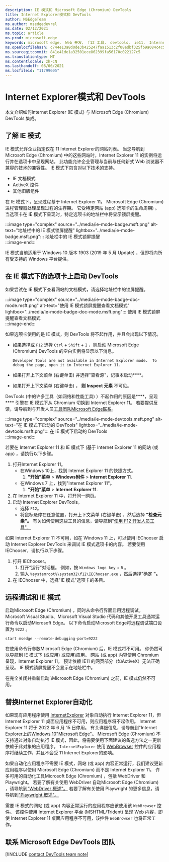 ```yaml
---
description: IE 模式和 Microsoft Edge (Chromium) DevTools
title: Internet Explorer模式和 DevTools
author: MSEdgeTeam
ms.author: msedgedevrel
ms.date: 02/12/2021
ms.topic: article
ms.prod: microsoft-edge
keywords: microsoft edge， Web 开发， f12 工具， devtools， ie11， Internet Explorer 11， ie 模式
ms.openlocfilehash: c744e13a8d0de3b425247faa1513c2f08edbf325fb9a084c4c5dc54c7059059f
ms.sourcegitcommit: 841e41de1a32501ece862399fa56170c022127c5
ms.translationtype: MT
ms.contentlocale: zh-CN
ms.lasthandoff: 08/06/2021
ms.locfileid: "11799605"
---
```

# <a name="internet-explorer-mode-and-the-devtools"></a>Internet Explorer模式和 DevTools  

本文介绍如何Internet Explorer \(IE 模式\) 与 Microsoft Edge \(Chromium\) DevTools 集成。  

## <a name="understanding-ie-mode"></a>了解 IE 模式  

IE 模式允许企业指定仅在 11 Internet Explorer的网站列表。  当您导航到 Microsoft Edge \(Chromium\) 中的这些网站时，Internet Explorer 11 的实例将运行并在选项卡中呈现网站。 此功能允许企业管理与当前与任何新式 Web 浏览器不兼容的技术的兼容性。  IE 模式下包含对以下技术的支持。  

*   IE 文档模式  
*   ActiveX 控件  
*   其他旧版组件  

在 IE 模式下，呈现过程基于 Internet Explorer 11。  Microsoft Edge \(Chromium\) 进程管理器处理呈现过程的生存期。  它受特定网站 \(app\) 选项卡的生命周期) 。  当选项卡在 IE 模式下呈现时，特定选项卡的地址栏中将显示锁屏提醒。  

:::image type="complex" source="../media/ie-mode-badge.msft.png" alt-text="地址栏中的 IE 模式锁屏提醒" lightbox="../media/ie-mode-badge.msft.png":::
   地址栏中的 IE 模式锁屏提醒  
:::image-end:::  

IE 模式当前适用于 Windows 10 版本 1903 \(2019 年 5 月 Update\) ，但即将向所有受支持的 Windows 平台提供。  

## <a name="launching-the-devtools-on-a-tab-in-ie-mode"></a>在 IE 模式下的选项卡上启动 DevTools  

如果尝试在 IE 模式下查看网站的文档模式，请选择地址栏中的锁屏提醒。  

:::image type="complex" source="../media/ie-mode-badge-doc-mode.msft.png" alt-text="使用 IE 模式锁屏提醒查看文档模式" lightbox="../media/ie-mode-badge-doc-mode.msft.png":::
   使用 IE 模式锁屏提醒查看文档模式  
:::image-end:::  

如果选项卡使用的是 IE 模式，则 DevTools 将不起作用，并且会出现以下情况。

*   如果选择或 `F12` 选择 `Ctrl` + `Shift` + `I` ，则启动 Microsoft Edge \(Chromium\) DevTools 的空白实例将显示以下消息。  
    
    ```text
    Developer Tools are not available in Internet Explorer mode.  To debug the page, open it in Internet Explorer 11.
    ```  
    
*   如果打开上下文菜单 \(右键单击\) 并选择"查看源"，记事本启动****。  
*   如果打开上下文菜单 \(右键单击\) ， **则 Inspect 元素** 不可见。  

DevTools \(中的许多工具（如网络和性能工具\) ）不起作用的原因是****，呈现**** 引擎在 IE 模式下从 Chromium 切换到 Internet Explorer 11。  若要提供反馈，请导航到与开发人员[工具团队Microsoft Edge联系](#getting-in-touch-with-the-microsoft-edge-devtools-team)。  

:::image type="complex" source="../media/ie-mode-devtools.msft.png" alt-text="在 IE 模式下启动的 DevTools" lightbox="../media/ie-mode-devtools.msft.png":::
   在 IE 模式下启动的 DevTools  
:::image-end:::  

若要在 Internet Explorer 11 和 IE 模式下 (基于 Internet Explorer 11 的网站 \(或 app\) ，请执行以下步骤。  

1.  打开Internet Explorer 11。  
    *   在Windows 10上，找到 Internet Explorer 11 的快捷方式。
        1.  **"开始"菜单**  > **Windows附件**  > **Internet Explorer 11**.  
    *   在Windows 7 上，找到"Internet Explorer 11"。
        1.  **"开始"菜单**  > **Internet Explorer 11**.  
1.  在 Internet Explorer 11 中，打开同一网页。  
1.  启动 Internet Explorer DevTools。  
    *   选择 `F12`。  
    *   将鼠标悬停在任意位置，打开上下文菜单 \(右键单击\) ，然后选择 **"检查元素"。**  有关如何使用这些工具的信息，请导航到"[使用 F12 开发人员工具"。][PreviousVersionsWindowsInternetExplorerDeveloperSamplesbg182326]  

如果 Internet Explorer 11 不可用，如在 Windows 11 上，可以使用 IEChooser 启动 Internet Explorer DevTools 来调试 IE 模式选项卡的内容。 若要使用 IEChooser，请执行以下步骤。

1.  打开 IEChooser。
    1. 打开“运行”对话框。 例如，按 `Windows logo key`  +  `R` 。
    2. 输入 `%systemroot%\system32\f12\IEChooser.exe` ，然后选择"确定 **"。**
2.  在 IEChooser 中，选择"IE 模式"选项卡的条目。


## <a name="remote-debugging-and-ie-mode"></a>远程调试和 IE 模式  

启动Microsoft Edge \(Chromium\) ，同时从命令行界面启用远程调试。  Microsoft Visual Studio、Microsoft Visual Studio 代码和其他开发工具通常运行命令以启动Microsoft Edge。  以下命令启动Microsoft Edge将远程调试端口设置为 `9222` 。  

```shell
start msedge --remote-debugging-port=9222
```  

在使用命令行参数Microsoft Edge \(Chromium\) 后，IE 模式将不可用。  你仍然可以导航到 IE 模式下 (或应用) 或应用\应用。  网站 \(或 app\) 内容使用 Chromium 呈现，Internet Explorer 11。  预计依赖 IE11 的网页部分（如ActiveX）无法正确呈现。  IE 模式锁屏提醒不会显示在地址栏中。  

在完全关闭并重新启动 \Microsoft Edge \(Chromium\) 之前，IE 模式仍然不可用。  


## <a name="replacing-internet-explorer-automation"></a>替换Internet Explorer自动化  

如果现有应用程序使用 [InternetExplorer][InternetExplorerObject] 对象自动执行 Internet Explorer 11，但 Internet Explorer 11 桌面应用程序不可用，则应用程序将不起作用。  Internet Explorer 11 将于 2022 年 6 月 15 日停用。  有关详细信息，请导航到"Internet Explorer[上的Windows 10"Microsoft Edge"][BlogsWindowsExperienceFutureOfIEEdge]。  Microsoft Edge \(Chromium\) 不支持通过对象自动执行 IE 模式，因此，将需要使用下面建议的备选方法之一更新依赖于此对象的应用程序。 `InternetExplorer`  使用 [WebBrowser][WebBrowserControl] 控件的应用程序将继续工作，并且不会受 11 Internet Explorer的影响。

如果自动化应用程序不需要 IE 模式，网站 \(或 app\) 内容正常运行，我们建议更新应用程序以使用 Microsoft Edge \(Chromium\) 而不是 Internet Explorer 11。  许多可用的自动化工具Microsoft Edge \(Chromium\) ，包括 WebDriver 和 Playwright。  若要了解有关使用 WebDriver 自动Microsoft Edge \(Chromium\) ，请导航到["WebDriver 概述"。][WebDriverIndex]  若要了解有关使用 Playwright 的更多信息，请导航到["Playwright 概述"。][PlaywrightIndex]

需要 IE 模式的网站 \(或 app\) 内容正常运行的应用程序应该使用该 `WebBrowser` 控件。  该控件使用 Internet Explorer 平台 (MSHTML/Trident) 呈现 Web 内容，即使 Internet Explorer 11 桌面应用程序不可用，该控件 `WebBrowser` 也将正常工作。


## <a name="getting-in-touch-with-the-microsoft-edge-devtools-team"></a>联系 Microsoft Edge DevTools 团队  

[!INCLUDE [contact DevTools team note](../includes/contact-devtools-team-note.md)]  

<!-- links -->  

[PlaywrightIndex]: ../../playwright/index.md "Playwright - Microsoft Edge开发|Microsoft Docs"
[BlogsWindowsExperienceFutureOfIEEdge]: https://blogs.windows.com/windowsexperience/2021/05/19/the-future-of-internet-explorer-on-windows-10-is-in-microsoft-edge/ "Internet Explorer Windows 10的未来Microsoft Edge |Windows体验博客"
[PreviousVersionsWindowsInternetExplorerDeveloperSamplesbg182326]: /previous-versions/windows/internet-explorer/ie-developer/samples/bg182326(v%3dvs.85) "使用 F12 开发人员工具|Microsoft Docs"  

[WebDriverIndex]: ../../webdriver-chromium/index.md "使用 WebDriver (Chromium) 实现测试自动化 - Microsoft Edge开发|Microsoft Docs"  

[InternetExplorerObject]: /previous-versions/windows/internet-explorer/ie-developer/platform-apis/aa752084(v=vs.85) "InternetExplorer 对象 (Windows) |Microsoft Docs"
[WebBrowserControl]: /previous-versions/windows/internet-explorer/ie-developer/platform-apis/aa752040(v=vs.85) "WebBrowser 控件 (Internet Explorer) |Microsoft Docs"
